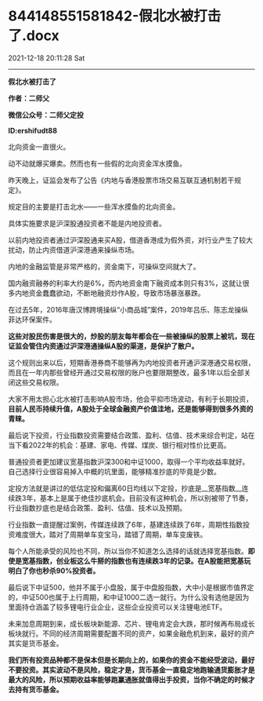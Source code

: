 # 844148551581842-假北水被打击了.docx

2021-12-18 20:11:28 Sat

----

__假北水被打击了__

__作者：二师父__

__微信公众号：二师父定投__

__ID:ershifudt88__

北向资金一直很火。

动不动就爆买爆卖。然而也有一些假的北向资金浑水摸鱼。

昨天晚上，证监会发布了公告《内地与香港股票市场交易互联互通机制若干规定》。

规定目的主要是打击北水——一些浑水摸鱼的北向资金。

具体实施要求是沪深股通投资者不能是内地投资者。

以前内地投资者通过沪深股通来买A股，借道香港成为假外资，对行业产生了较大扰动，防止内资借道沪深港通来操纵市场。

内地的金融监管是非常严格的，资金南下，可操纵空间就大了。

国内融资融券的利率大约是6%，而内地资金南下融资成本则只有3%，这就让很多内地资金蠢蠢欲动，不断地融资炒作A股，导致市场暴涨暴跌。

在过去5年，2016年唐汉博跨境操纵“小商品城”案件，2019年吕乐、陈志龙操纵菲达环保案件。

__这些对股民伤害是很大的，炒股的朋友每年都会在一些被操纵的股票上被坑，现在证监会管住内资通过沪深港通操纵A股的渠道，是保护了散户。__

这个规则出来以后，短期香港券商不能够再为内地投资者开通沪深港通交易权限，而且在一年内那些曾经开通过交易权限的账户也要限期整改，最多1年以后全部关闭这些交易权限。

大家不用太担心北水被打击影响A股市场，他会平抑市场波动，有利于长期投资，__目前人民币持续升值，A股处于全球金融资产价值洼地，还是能够得到很多外资的青睐。__

最后说下投资，行业指数投资需要结合政策、盈利、估值、技术来综合判定，站在当下看2022年的机会：基建、家电、传媒、煤炭、银行相对性价比更高。

普通投资者更加建议宽基指数沪深300和中证1000，取得一个平均收益率就好。自己选择行业很容易掉入中概的坑里面，能够精准抄底的毕竟是少数。

定投方法就是讲过的低估定投和偏离60日均线以下定投，抄底是__宽基指数__连续跌3年，基本上是属于绝佳抄底机会。目前没有这种机会，所以别被带了节奏，行业指数抄底也是结合政策、盈利、估值、技术以及预期。

行业指数一直提醒过案例，传媒连续跌了6年，基建连续跌了6年，周期性指数投资难度很大，踏对了周期单车变宝马，踏错了周期，单车变废铁。

每个人所能承受的风险也不同，所以当你不知道怎么选择的话就选择宽基指数。__即使是宽基指数，创业板这么牛掰的指数也有连续跌3年的记录。在A股能把宽基玩明白了你也秒杀90%投资者。__

最后说下中证500，他并不属于小盘股，属于中盘股指数，大中小是根据市值界定的，中证500也属于上行周期，和中证1000二选一就行。为什么没有选他是因为里面持仓涵盖了较多锂电行业企业，这些企业投资可以关注锂电池ETF。

未来加息周期到来，成长板块新能源、芯片、锂电肯定会大跌，那时候再布局成长板块就行。不同的经济周期需要配置不同的资产，如果金融危机到来，最好的资产其实是货币基金。

__我们所有投资品种都不是保本但是长期向上的，如果你的资金不能经受波动，最好不要投资。其实波动不是风险，稳定才是，货币基金一直稳定地跑输通货膨胀才是最大的风险，所以预期收益率能够跑赢通胀就值得出手投资，当你不确定的时候才去持有货币基金。__

